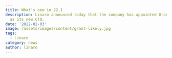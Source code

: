 ```yaml
---
title: What's new in 22.1 
description: Linaro announced today that the company has appointed Grant Likely
  as its new CTO.
date: '2022-02-03'
image: /assets/images/content/grant-likely.jpg
tags:
  - Linaro
category: news
author: linaro
---
```


